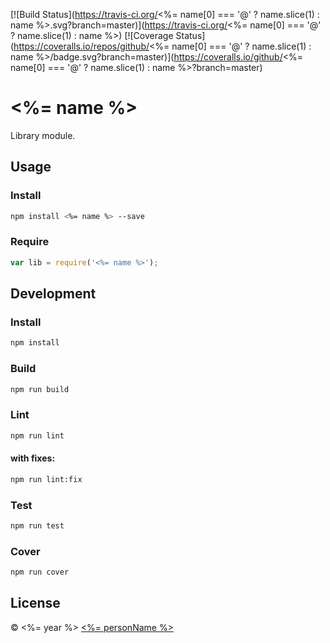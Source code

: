 [![Build Status](https://travis-ci.org/<%= name[0] === '@' ? name.slice(1) : name %>.svg?branch=master)](https://travis-ci.org/<%= name[0] === '@' ? name.slice(1) : name %>)
[![Coverage Status](https://coveralls.io/repos/github/<%= name[0] === '@' ? name.slice(1) : name %>/badge.svg?branch=master)](https://coveralls.io/github/<%= name[0] === '@' ? name.slice(1) : name %>?branch=master)

# <%= name %>
Library module.

## Usage

### Install
```sh
npm install <%= name %> --save
```

### Require
```javascript
var lib = require('<%= name %>');
```

## Development

### Install
```sh
npm install
```

### Build
```sh
npm run build
```

### Lint
```sh
npm run lint
```
#### with fixes:
```sh
npm run lint:fix
```

### Test
```sh
npm run test
```

### Cover
```sh
npm run cover
```

## License

 © <%= year %> [<%= personName %>](<%= personUrl %>)
